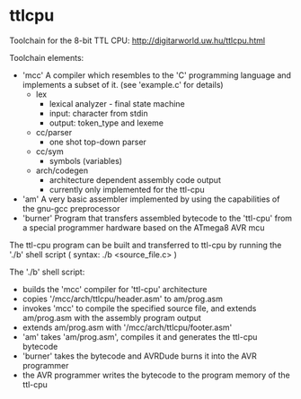 # ttlcpu

Toolchain for the 8-bit TTL CPU:
http://digitarworld.uw.hu/ttlcpu.html

Toolchain elements:

 *  'mcc' A compiler which resembles to the 'C' programming language
    and implements a subset of it. (see 'example.c' for details)
    * lex
        * lexical analyzer - final state machine
        * input: character from stdin
        * output: token_type and lexeme
    * cc/parser
        * one shot top-down parser
    * cc/sym
        * symbols (variables)
    * arch/codegen
        * architecture dependent assembly code output
        * currently only implemented for the ttl-cpu
 *  'am' A very basic assembler implemented by using the
    capabilities of the gnu-gcc preprocessor
 *  'burner' Program that transfers assembled bytecode to
    the 'ttl-cpu' from a special programmer hardware based
    on the ATmega8 AVR mcu

The ttl-cpu program can be built and transferred to ttl-cpu by running
the './b' shell script ( syntax: ./b <source_file.c> )

The './b' shell script:
 - builds the 'mcc' compiler for 'ttl-cpu' architecture
 - copies '/mcc/arch/ttlcpu/header.asm' to am/prog.asm
 - invokes 'mcc' to compile the specified source file, and extends
   am/prog.asm with the assembly program output
 - extends am/prog.asm with '/mcc/arch/ttlcpu/footer.asm'
 - 'am' takes 'am/prog.asm', compiles it and generates the ttl-cpu bytecode
 - 'burner' takes the bytecode and AVRDude burns it into the AVR programmer
 - the AVR programmer writes the bytecode to the program memory of
   the ttl-cpu

